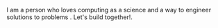 I am a person who loves computing as a science and a way to engineer solutions to problems .
Let's build together!.
